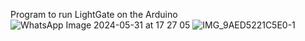 Program to run LightGate on the Arduino
![WhatsApp Image 2024-05-31 at 17 27 05](https://github.com/EdbertHandjaja1/LightGate-Walker/assets/166469178/3c0f9d32-4a89-4ed7-a2d8-aeb899be4d2e)
![IMG_9AED5221C5E0-1](https://github.com/EdbertHandjaja1/LightGate-Walker/assets/166469178/0bfdf8cb-cf8d-4ab0-85da-ea6a5ac8c5fe)
